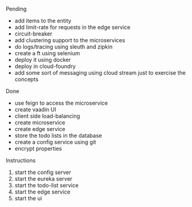 Pending

* add items to the entity
* add limit-rate for requests in the edge service
* circuit-breaker
* add clustering support to the microservices
* do logs/tracing using sleuth and zipkin
* create a ft using selenium
* deploy it using docker
* deploy in cloud-foundry
* add some sort of messaging using cloud stream just to exercise the concepts

Done

* use feign to access the microservice
* create vaadin UI
* client side load-balancing 
* create microservice
* create edge service
* store the todo lists in the database
* create a config service using git
* encrypt properties 

Instructions

1. start the config server
2. start the eureka server
3. start the todo-list service
4. start the edge service
5. start the ui
